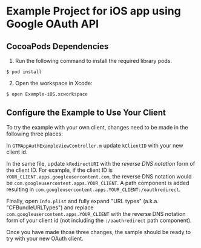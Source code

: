 # Example Project for iOS app using Google OAuth API

## CocoaPods Dependencies

1. Run the following command to install the required
library pods.

```
$ pod install
```

2. Open the workspace in Xcode:

```
$ open Example-iOS.xcworkspace
```


## Configure the Example to Use Your Client

To try the example with your own client, changes need to be made in the following
three places:

In `GTMAppAuthExampleViewController.m` update `kClientID` with your new client
id.

In the same file, update `kRedirectURI` with the *reverse DNS notation* form
of the client ID. For example, if the client ID is
`YOUR_CLIENT.apps.googleusercontent.com`, the reverse DNS notation would be
`com.googleusercontent.apps.YOUR_CLIENT`. A path component is added resulting in
`com.googleusercontent.apps.YOUR_CLIENT:/oauthredirect`.

Finally, open `Info.plist` and fully expand "URL types" (a.k.a.
"CFBundleURLTypes") and replace `com.googleusercontent.apps.YOUR_CLIENT` with
the reverse DNS notation form of your client id (not including the
`:/oauthredirect` path component).

Once you have made those three changes, the sample should be ready to try with
your new OAuth client.
